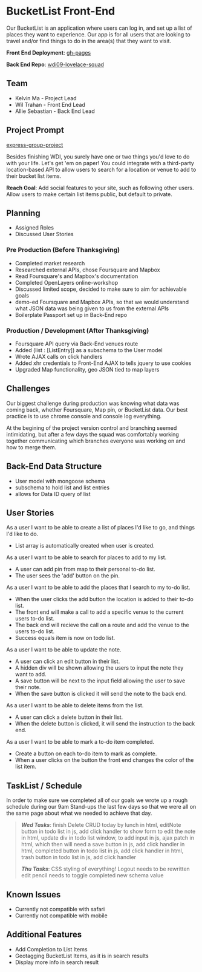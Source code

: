 # BucketList Front-End

Our BucketList is an application where users can log in, and set up a list of places they want to experience.  Our app is for all users that are looking to travel and/or find things to do in the area(s) that they want to visit.

**Front End Deployment**: [gh-pages](http://wdi09-lovelace-squad.github.io/bucketlist)

**Back End Repo**: [wdi09-lovelace-squad](https://github.com/wdi09-lovelace-squad/bucketlist-api)

## Team

* Kelvin Ma - Project Lead
* Wil Trahan - Front End Lead
* Allie Sebastian - Back End Lead

## Project Prompt
[express-group-project](https://github.com/ga-wdi-boston/express-group-project)

Besides finishing WDI, you surely have one or two things you'd love to do with your life. Let's get 'em on paper! You could integrate with a third-party location-based API to allow users to search for a location or venue to add to their bucket list items.

**Reach Goal**: Add social features to your site, such as following other users. Allow users to make certain list items public, but default to private.

## Planning
- Assigned Roles
- Discussed User Stories

### Pre Production (Before Thanksgiving)
- Completed market research
- Researched external APIs, chose Foursquare and Mapbox
- Read Foursquare's and Mapbox's documentation
- Completed OpenLayers online-workshop
- Discussed limited scope, decided to make sure to aim for achievable goals
- demo-ed Foursquare and Mapbox APIs, so that we would understand what JSON data was being given to us from the external APIs
- Boilerplate Passport set up in Back-End repo

### Production / Development (After Thanksgiving)

- Foursquare API query via Back-End venues route
- Added (list : [ListEntry]) as a subschema to the User model
- Wrote AJAX calls on click handlers
- Added xhr credentials to Front-End AJAX to tells jquery to use cookies
- Upgraded Map functionality, geo JSON tied to map layers

## Challenges

Our biggest challenge during production was knowing what data was coming back, whether Foursquare, Map pin, or BucketList data.  Our best practice is to use chrome console and console log everything.

At the begining of the project version control and branching seemed intimidating, but after a few days the squad was comfortably working together communicating which branches everyone was working on and how to merge them.

## Back-End Data Structure

- User model with mongoose schema
- subschema to hold list and list entries
- allows for Data ID query of list

## User Stories

As a user I want to be able to create a list of places I'd like to go, and things I'd like to do.

- List array is automatically created when user is created.

As a user I want to be able to search for places to add to my list.

- A user can add pin from map to their personal to-do list.
- The user sees the 'add' button on the pin.

As a user I want to be able to add the places that I search to my to-do list.

- When the user clicks the add button the location is added to their to-do list.
- The front end will make a call to add a specific venue to the current users to-do list.
- The back end will recieve the call on a route and add the venue to the users to-do list.
- Success equals item is now on todo list.

As a user I want to be able to update the note.

- A user can click an edit button in their list.
- A hidden div will be shown allowing the users to input the note they want to add.
- A save button will be next to the input field allowing the user to save their note.
- When the save button is clicked it will send the note to the back end.

As a user I want to be able to delete items from the list.

- A user can click a delete button in their list.
- When the delete button is clicked, it will send the instruction to the back end.

As a user I want to be able to mark a to-do item completed.

- Create a button on each to-do item to mark as complete.
- When a user clicks on the button the front end changes the color of the list item.

## TaskList / Schedule

In order to make sure we completed all of our goals we wrote up a rough schedule during our 9am Stand-ups the last few days so that we were all on the same page about what we needed to achieve that day.

> ***Wed Tasks***:
> finish Delete CRUD today by lunch
> in html, editNote button in todo list
> in js, add click handler to show form to edit the note
> in html, update div in todo list window, to add input
> in js, ajax patch
> in html, which then will need a save button
> in js, add click handler
> in html, completed button in todo list
> in js, add click handler
> in html, trash button in todo list
> in js, add click handler
>
> ***Thu Tasks***:
> CSS styling of everything!
> Logout needs to be rewritten
> edit pencil needs to toggle
> completed new schema value

## Known Issues

- Currently not compatible with safari
- Currently not compatible with mobile

## Additional Features

- Add Completion to List Items
- Geotagging BucketList Items, as it is in search results
- Display more info in search result
